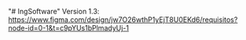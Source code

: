 "# IngSoftware" 
Version 1.3: https://www.figma.com/design/jw7O26wthP1yEjT8U0EKd6/requisitos?node-id=0-1&t=c9pYUs1bPlmadyUj-1
